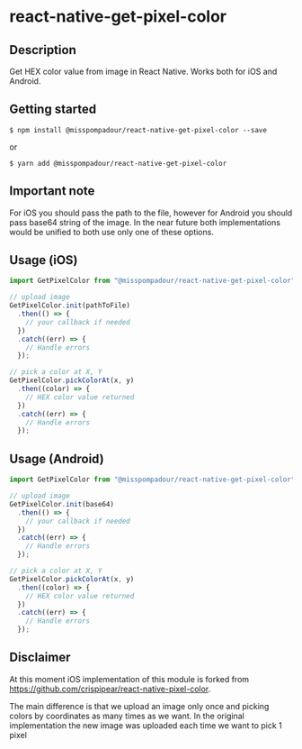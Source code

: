 # react-native-get-pixel-color

## Description

Get HEX color value from image in React Native. Works both for iOS and Android.

## Getting started

`$ npm install @misspompadour/react-native-get-pixel-color --save`

or

`$ yarn add @misspompadour/react-native-get-pixel-color`

## Important note

For iOS you should pass the path to the file, however for Android you should pass base64 string of the image. In the near future both implementations would be unified to both use only one of these options.

## Usage (iOS)

```javascript
import GetPixelColor from "@misspompadour/react-native-get-pixel-color";

// upload image
GetPixelColor.init(pathToFile)
  .then(() => {
    // your callback if needed
  })
  .catch((err) => {
    // Handle errors
  });

// pick a color at X, Y
GetPixelColor.pickColorAt(x, y)
  .then((color) => {
    // HEX color value returned
  })
  .catch((err) => {
    // Handle errors
  });
```

## Usage (Android)

```javascript
import GetPixelColor from "@misspompadour/react-native-get-pixel-color";

// upload image
GetPixelColor.init(base64)
  .then(() => {
    // your callback if needed
  })
  .catch((err) => {
    // Handle errors
  });

// pick a color at X, Y
GetPixelColor.pickColorAt(x, y)
  .then((color) => {
    // HEX color value returned
  })
  .catch((err) => {
    // Handle errors
  });
```

## Disclaimer

At this moment iOS implementation of this module is forked from https://github.com/crispipear/react-native-pixel-color.

The main difference is that we upload an image only once and picking colors by coordinates as many times as we want.
In the original implementation the new image was uploaded each time we want to pick 1 pixel
